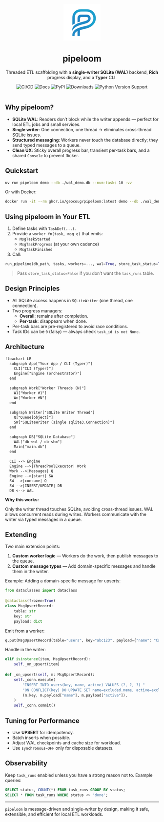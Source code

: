 <div align="center">
    <img alt="pipeloom" title="pipeloom" width="120" src="https://raw.githubusercontent.com/geocoug/pipeloom/refs/heads/main/docs/assets/logo.png">
    <h1>pipeloom</h1>
    <p>Threaded ETL scaffolding with a <strong>single-writer SQLite (WAL)</strong> backend, <strong>Rich</strong> progress display, and a <strong>Typer</strong> CLI.</p>
</div>

<div align="center">
    <img alt="CI/CD" src="https://github.com/geocoug/pipeloom/actions/workflows/ci-cd.yaml/badge.svg">
    <img alt="Docs" src="https://readthedocs.org/projects/pipeloom/badge/?version=latest">
    <img alt="PyPI" src="https://img.shields.io/pypi/v/pipeloom.svg">
    <img alt="Downloads" src="https://img.shields.io/pypi/dm/pipeloom.svg?label=pypi%20downloads">
    <img alt="Python Version Support" src="https://img.shields.io/pypi/pyversions/pipeloom.svg">
</div>

<br />

## Why pipeloom?

- **SQLite WAL**: Readers don’t block while the writer appends — perfect for local ETL jobs and small services.
- **Single writer**: One connection, one thread → eliminates cross-thread SQLite issues.
- **Structured messaging**: Workers never touch the database directly; they send typed messages to a queue.
- **Clean UX**: Sticky overall progress bar, transient per-task bars, and a shared `Console` to prevent flicker.

## Quickstart

```bash
uv run pipeloom demo --db ./wal_demo.db --num-tasks 10 -vv
```

Or with Docker:

```bash
docker run -it --rm ghcr.io/geocoug/pipeloom:latest demo --db ./wal_demo.db --num-tasks 10 -vv
```

## Using pipeloom in Your ETL

1. Define tasks with `TaskDef(...)`.
2. Provide a `worker_fn(task, msg_q)` that emits:
   - `MsgTaskStarted`
   - `MsgTaskProgress` (at your own cadence)
   - `MsgTaskFinished`
3. Call:

```python
run_pipeline(db_path, tasks, workers=..., wal=True, store_task_status=True)
```

> Pass `store_task_status=False` if you don’t want the `task_runs` table.

## Design Principles

- All SQLite access happens in `SQLiteWriter` (one thread, one connection).
- Two progress managers:
  - **Overall**: remains after completion.
  - **Per-task**: disappears when done.
- Per-task bars are pre-registered to avoid race conditions.
- Task IDs can be `0` (falsy) — always check `task_id is not None`.

## Architecture

```mermaid
flowchart LR
  subgraph App["Your App / CLI (Typer)"]
    CLI["CLI (Typer)"]
    Engine["Engine (orchestrator)"]
  end

  subgraph Work["Worker Threads (N)"]
    W1["Worker #1"]
    Wn["Worker #N"]
  end

  subgraph Writer["SQLite Writer Thread"]
    Q["Queue[object]"]
    SW["SQLiteWriter (single sqlite3.Connection)"]
  end

  subgraph DB["SQLite Database"]
    WAL["db-wal / db-shm"]
    Main["main.db"]
  end

  CLI --> Engine
  Engine -->|ThreadPoolExecutor| Work
  Work -->|Messages| Q
  Engine -->|start| SW
  SW -->|consume| Q
  SW -->|INSERT/UPDATE| DB
  DB <--> WAL
```

**Why this works:**

Only the writer thread touches SQLite, avoiding cross-thread issues. WAL allows concurrent reads during writes. Workers communicate with the writer via typed messages in a queue.

## Extending

Two main extension points:

1. **Custom worker logic** — Workers do the work, then publish messages to the queue.
2. **Custom message types** — Add domain-specific messages and handle them in the writer.

Example: Adding a domain-specific message for upserts:

```python
from dataclasses import dataclass

@dataclass(frozen=True)
class MsgUpsertRecord:
    table: str
    key: str
    payload: dict
```

Emit from a worker:

```python
q.put(MsgUpsertRecord(table="users", key="abc123", payload={"name": "Caleb", "active": 1}))
```

Handle in the writer:

```python
elif isinstance(item, MsgUpsertRecord):
    self._on_upsert(item)

def _on_upsert(self, m: MsgUpsertRecord):
    self._conn.execute(
        "INSERT INTO users(key, name, active) VALUES (?, ?, ?) "
        "ON CONFLICT(key) DO UPDATE SET name=excluded.name, active=excluded.active",
        (m.key, m.payload["name"], m.payload["active"]),
    )
    self._conn.commit()
```

## Tuning for Performance

- Use **UPSERT** for idempotency.
- Batch inserts when possible.
- Adjust WAL checkpoints and cache size for workload.
- Use `synchronous=OFF` only for disposable datasets.

## Observability

Keep `task_runs` enabled unless you have a strong reason not to. Example queries:

```sql
SELECT status, COUNT(*) FROM task_runs GROUP BY status;
SELECT * FROM task_runs WHERE status <> 'done';
```

---

`pipeloom` is message-driven and single-writer by design, making it safe, extensible, and efficient for local ETL workloads.
